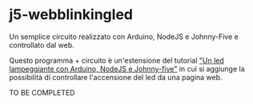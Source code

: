 # j5-webblinkingled
Un semplice circuito realizzato con Arduino, NodeJS e Johnny-Five e controllato dal web.

Questo programma + circuito è un'estensione del tutorial ["Un led lampeggiante con Arduino, NodeJS e Johnny-five"](https://github.com/coderdojofirenze/j5-blinkingled) in cui si aggiunge la possibilità di controllare l'accensione del led da una pagina web.

TO BE COMPLETED

